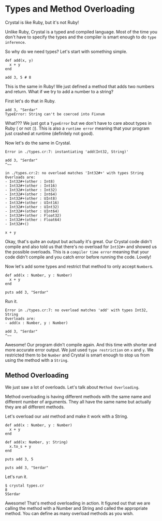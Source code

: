Types and Method Overloading
============================

Crystal is like Ruby, but it's not Ruby!

Unlike Ruby, Crystal is a typed and compiled language. Most of the time you don't have to specify
the types and the compiler is smart enough to do `type inference`.

So why do we need types? Let's start with something simple.

~~~ {.ruby}
def add(x, y)
  x + y
end

add 3, 5 # 8
~~~

This is the same in Ruby! We just defined a method that adds two numbers and return.
What if we try to add a number to a string?

First let's do that in Ruby.

~~~ {.ruby}
add 3, "Serdar"
TypeError: String can't be coerced into Fixnum
~~~

What??? We just got a `TypeError` but we don't have to care about types in Ruby ( or not :)).
This is also a `runtime error` meaning that your program just crashed at runtime (definitely not good).

Now let's do the same in Crystal.

    Error in ./types.cr:7: instantiating 'add(Int32, String)'

    add 3, "Serdar"
    ^~~

    in ./types.cr:2: no overload matches 'Int32#+' with types String
    Overloads are:
    - Int32#+(other : Int8)
    - Int32#+(other : Int16)
    - Int32#+(other : Int32)
    - Int32#+(other : Int64)
    - Int32#+(other : UInt8)
    - Int32#+(other : UInt16)
    - Int32#+(other : UInt32)
    - Int32#+(other : UInt64)
    - Int32#+(other : Float32)
    - Int32#+(other : Float64)
    - Int32#+()

    x + y

Okay, that's quite an output but actually it's great. Our Crystal code didn't compile and also told us that there's no
overload for `Int32#+` and showed us the possible overloads. This is a `compiler time error` meaning that your code didn't compile
and you catch error before running the code. Lovely!

Now let's add some types and restrict that method to only accept `Number`s.

~~~ {.ruby}
def add(x : Number, y : Number)
  x + y
end

puts add 3, "Serdar"
~~~

Run it.

    Error in ./types.cr:7: no overload matches 'add' with types Int32, String
    Overloads are:
    - add(x : Number, y : Number)

    add 3, "Serdar"
    ^~~

Awesome! Our program didn't compile again. And this time with shorter and more accurate error output.
We just used `type restriction` on `x` and `y`. We restricted them to be `Number` and Crystal is smart
enough to stop us from using the method with a `String`.

Method Overloading
------------------

We just saw a lot of overloads. Let's talk about `Method Overloading`.

Method overloading is having different methods with the same name and different number of arguments. They all have the same name but actually they are all different methods.

Let's overload our `add` method and make it work with a String.


~~~ {.ruby}
def add(x : Number, y : Number)
  x + y
end

def add(x: Number, y: String)
  x.to_s + y
end

puts add 3, 5

puts add 3, "Serdar"
~~~

Let's run it.

    $ crystal types.cr
    8
    5Serdar

Awesome! That's method overloading in action. It figured out that we are calling the method with a Number and String and called the appropriate method.
You can define as many overload methods as you wish.
